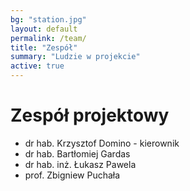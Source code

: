```yaml
---
bg: "station.jpg"
layout: default
permalink: /team/
title: "Zespół"
summary: "Ludzie w projekcie"
active: true
---
```


# Zespół projektowy
- dr hab. Krzysztof Domino - kierownik
- dr hab. Bartłomiej Gardas
- dr hab. inż. Łukasz Pawela
- prof. Zbigniew Puchała
